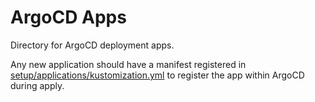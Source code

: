 # ArgoCD Apps

Directory for ArgoCD deployment apps.

Any new application should have a manifest registered in [setup/applications/kustomization.yml](../setup/applications/kustomization.yml) to register the app within ArgoCD during apply.